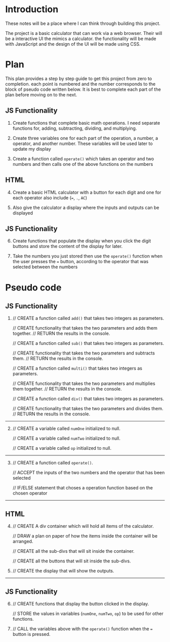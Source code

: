 # Introduction

These notes will be a place where I can think through building this project.

The project is a basic calculator that can work via a web browser. Their will be a interactive UI the mimics a calculator. the functionality will be made with JavaScript and the design of the UI will be made using CSS.

# Plan 

This plan provides a step by step guide to get this project from zero to completion. each point is numbered and the number corresponds to the block of pseudo code written below. It is best to complete each part of the plan before moving on to the next.

## JS Functionality

1. Create functions that complete basic math operations. I need separate functions for, adding, subtracting, dividing, and multiplying.

2. Create three variables one for each part of the operation, a number, a operator, and another number. These variables will be used later to update my display

3. Create a function called `operate()` which takes an operator and two numbers and then calls one of the above functions on the numbers

## HTML

4. Create a basic HTML calculator with a button for each digit and one for each operator also include (`=`, `.`, `AC`)

5. Also give the calculator a display where the inputs and outputs can be displayed

## JS Functionality

6. Create functions that populate the display when you click the digit buttons and store the content of the display for later.

7. Take the numbers you just stored then use the `operate()` function when the user presses the `=` button, according to the operator that was selected between the numbers


# Pseudo code

## JS Functionality

1. // CREATE a function called `add()` that takes two integers as parameters.

   // CREATE functionality that takes the two parameters and adds them together.
   // RETURN the results in the console. 

   // CREATE a function called `sub()` that takes two integers as parameters.

   // CREATE functionality that takes the two parameters and subtracts them.
   // RETURN the results in the console.

   // CREATE a function called `multi()` that takes two integers as parameters.

   // CREATE functionality that takes the two parameters and multiplies them together.
   // RETURN the results in the console.

   // CREATE a function called `div()` that takes two integers as parameters.

   // CREATE functionality that takes the two parameters and divides them.
   // RETURN the results in the console.
------------------------------------------------

2. // CREATE a variable called `numOne` initialized to null.
   
   // CREATE a variable called `numTwo` initialized to null.

   // CREATE a variable called `op` initialized to null.
-------------------------------------------------

3. // CREATE a function called `operate()`.
   
   // ACCEPT the inputs of the two numbers and the operator that has been selected

   // IF/ELSE statement that choses a operation function based on the chosen operator

---------------------------------------------------

## HTML

4. // CREATE A div container which will hold all items of the calculator.

   // DRAW a plan on paper of how the items inside the container will be arranged.

   // CREATE all the sub-divs that will sit inside the container.

   // CREATE all the buttons that will sit inside the sub-divs.

5. // CREATE the display that will show the outputs.
----------------------------------------------------

## JS Functionality

6. // CREATE functions that display the button clicked in the display.

   // STORE the values in variables (`numOne`, `numTwo`, `op`) to be used for other functions.

7. // CALL the variables above with the `operate()` function when the `=` button is pressed.
   
